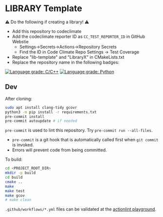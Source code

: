 # LIBRARY Template

:warning: Do the following if creating a library! :warning:
- Add this repository to codeclimate
- Add the  codeclimate reporter ID as `CC_TEST_REPORTER_ID` in GitHub Webstie
  - Settings->Secrets->Actions->Repository Secrets
  - Find the ID in Code Climate Repo Settings -> Test Coverage
- Replace "lib-template" and "LibraryX" in CMakeLists.txt
- Replace the repository name in the following badges:

[![Language grade: C/C++](https://img.shields.io/lgtm/grade/cpp/g/Trashcat-Robotics/lib-template-cpp.svg?logo=lgtm&logoWidth=18)](https://lgtm.com/projects/g/Trashcat-Robotics/lib-template-cpp/context:cpp)
[![Language grade: Python](https://img.shields.io/lgtm/grade/python/g/Trashcat-Robotics/lib-template-cpp.svg?logo=lgtm&logoWidth=18)](https://lgtm.com/projects/g/Trashcat-Robotics/lib-template-cpp/context:python)

## Dev

After cloning:
```sh
sudo apt install clang-tidy gcovr
python3 -m pip install -r requirements.txt
pre-commit install
pre-commit autoupdate # if needed
```

`pre-commit` is used to lint this repository. Try `pre-commit run --all-files`.
- `pre-commit` is a git hook that is automatically called first when `git commit`
is invoked.
- Errors will prevent code from being committed.


To build:
```sh
cd <PROJECT_ROOT_DIR>
mkdir -p build
cd build
cmake ..
make
make test
make gcov
# make clean
```

`.github/workflows/*.yml` files can be validated at the [actionlint playground](https://rhysd.github.io/actionlint/).
